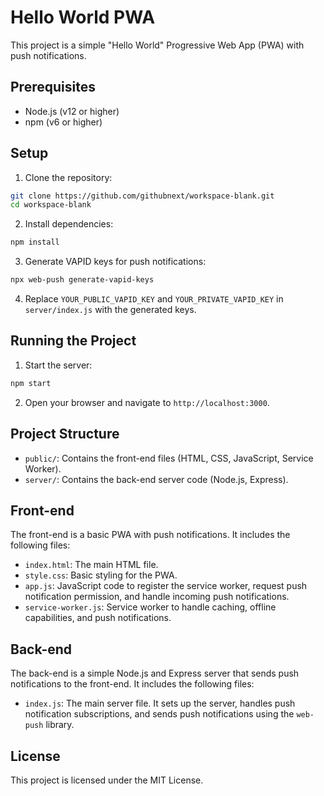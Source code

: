 # Hello World PWA

This project is a simple "Hello World" Progressive Web App (PWA) with push notifications.

## Prerequisites

- Node.js (v12 or higher)
- npm (v6 or higher)

## Setup

1. Clone the repository:

```bash
git clone https://github.com/githubnext/workspace-blank.git
cd workspace-blank
```

2. Install dependencies:

```bash
npm install
```

3. Generate VAPID keys for push notifications:

```bash
npx web-push generate-vapid-keys
```

4. Replace `YOUR_PUBLIC_VAPID_KEY` and `YOUR_PRIVATE_VAPID_KEY` in `server/index.js` with the generated keys.

## Running the Project

1. Start the server:

```bash
npm start
```

2. Open your browser and navigate to `http://localhost:3000`.

## Project Structure

- `public/`: Contains the front-end files (HTML, CSS, JavaScript, Service Worker).
- `server/`: Contains the back-end server code (Node.js, Express).

## Front-end

The front-end is a basic PWA with push notifications. It includes the following files:

- `index.html`: The main HTML file.
- `style.css`: Basic styling for the PWA.
- `app.js`: JavaScript code to register the service worker, request push notification permission, and handle incoming push notifications.
- `service-worker.js`: Service worker to handle caching, offline capabilities, and push notifications.

## Back-end

The back-end is a simple Node.js and Express server that sends push notifications to the front-end. It includes the following files:

- `index.js`: The main server file. It sets up the server, handles push notification subscriptions, and sends push notifications using the `web-push` library.

## License

This project is licensed under the MIT License.
